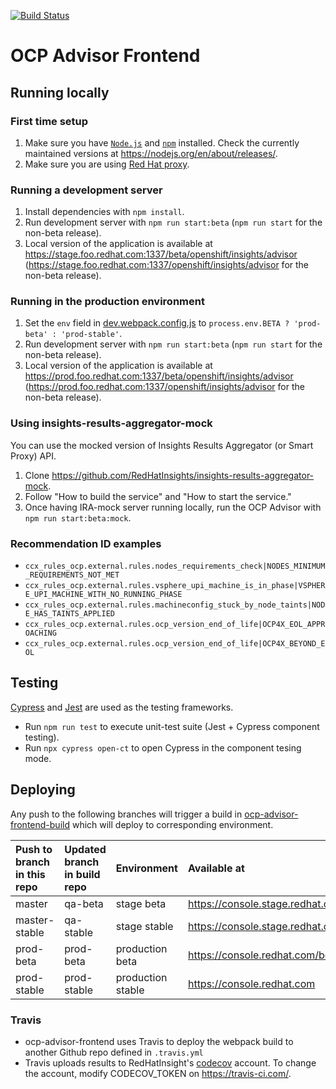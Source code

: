 [![Build Status](https://app.travis-ci.com/RedHatInsights/ocp-advisor-frontend.svg?branch=master)](https://app.travis-ci.com/RedHatInsights/ocp-advisor-frontend)

# OCP Advisor Frontend

## Running locally

### First time setup

1. Make sure you have [`Node.js`](https://nodejs.org/en/) and [`npm`](https://www.npmjs.com/) installed. Check the currently maintained versions at https://nodejs.org/en/about/releases/.
2. Make sure you are using [Red Hat proxy](http://hdn.corp.redhat.com/proxy.pac).

### Running a development server

1. Install dependencies with `npm install`.
2. Run development server with `npm run start:beta` (`npm run start` for the non-beta release).
3. Local version of the application is available at https://stage.foo.redhat.com:1337/beta/openshift/insights/advisor (https://stage.foo.redhat.com:1337/openshift/insights/advisor for the non-beta release).

### Running in the production environment

1. Set the `env` field in [dev.webpack.config.js](https://github.com/RedHatInsights/ocp-advisor-frontend/blob/master/config/dev.webpack.config.js) to `process.env.BETA ? 'prod-beta' : 'prod-stable'`.
2. Run development server with `npm run start:beta` (`npm run start` for the non-beta release).
3. Local version of the application is available at https://prod.foo.redhat.com:1337/beta/openshift/insights/advisor (https://prod.foo.redhat.com:1337/openshift/insights/advisor for the non-beta release).

### Using insights-results-aggregator-mock

You can use the mocked version of Insights Results Aggregator (or Smart Proxy) API.

1. Clone https://github.com/RedHatInsights/insights-results-aggregator-mock.
2. Follow "How to build the service" and "How to start the service."
3. Once having IRA-mock server running locally, run the OCP Advisor with `npm run start:beta:mock`.

### Recommendation ID examples

- `ccx_rules_ocp.external.rules.nodes_requirements_check|NODES_MINIMUM_REQUIREMENTS_NOT_MET`
- `ccx_rules_ocp.external.rules.vsphere_upi_machine_is_in_phase|VSPHERE_UPI_MACHINE_WITH_NO_RUNNING_PHASE`
- `ccx_rules_ocp.external.rules.machineconfig_stuck_by_node_taints|NODE_HAS_TAINTS_APPLIED`
- `ccx_rules_ocp.external.rules.ocp_version_end_of_life|OCP4X_EOL_APPROACHING`
- `ccx_rules_ocp.external.rules.ocp_version_end_of_life|OCP4X_BEYOND_EOL`

## Testing

[Cypress](https://docs.cypress.io/guides/component-testing) and [Jest](https://jestjs.io/) are used as the testing frameworks.

- Run `npm run test` to execute unit-test suite (Jest + Cypress component testing).
- Run `npx cypress open-ct` to open Cypress in the component tesing mode.

## Deploying

Any push to the following branches will trigger a build in [ocp-advisor-frontend-build](https://github.com/RedHatInsights/ocp-advisor-frontend-build) which will deploy to corresponding environment.

| Push to branch in this repo  | Updated branch in build repo  | Environment       | Available at
| :--------------------------- | :---------------------------- | :---------------- | :-----------
| master                       | qa-beta                       | stage beta        | https://console.stage.redhat.com/beta
| master-stable                | qa-stable                     | stage stable      | https://console.stage.redhat.com
| prod-beta                    | prod-beta                     | production beta   | https://console.redhat.com/beta 
| prod-stable                  | prod-stable                   | production stable | https://console.redhat.com

### Travis

- ocp-advisor-frontend uses Travis to deploy the webpack build to another Github repo defined in `.travis.yml`
- Travis uploads results to RedHatInsight's [codecov](https://codecov.io) account. To change the account, modify CODECOV_TOKEN on https://travis-ci.com/.
